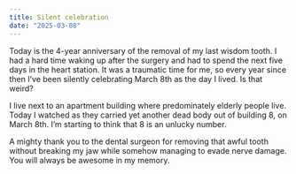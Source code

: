 ```yaml
---
title: Silent celebration
date: "2025-03-08"
---
```


Today is the 4-year anniversary of the removal of my last wisdom tooth. I had a hard time waking up after the surgery and had to spend the next five days in the heart station. It was a traumatic time for me, so every year since then I’ve been silently celebrating March 8th as the day I lived.  Is that weird?

I live next to an apartment building where predominately elderly people live. Today I watched as they carried yet another dead body out of building 8, on March 8th.  I’m starting to think that 8 is an unlucky number. 

A mighty thank you to the dental surgeon for removing that awful tooth without breaking my jaw while somehow managing to evade nerve damage. You will always be awesome in my memory. 

